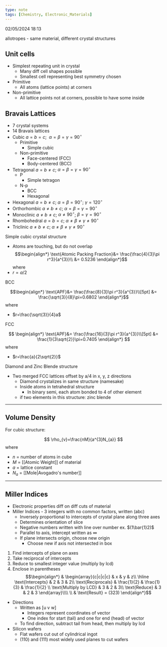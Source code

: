 ```yaml
---
type: note
tags: [Chemistry, Electronic_Materials]
---
```

02/05/2024 18:13

  

allotropes - same material, different crystal structures

## Unit cells
- Simplest repeating unit in crystal
	- Many diff cell shapes possible
	- Smallest cell representing best symmetry chosen
- Primitive
	- All atoms (lattice points) at corners
- Non-primitive
	- All lattice points not at corners, possible to have some inside

## Bravais Lattices
- 7 crystal systems
- 14 Bravais lattices
- Cubic $a=b=c$;  $\alpha=\beta=\gamma=90^\circ$
	- Primitive
		- Simple cubic
	- Non-primitive
		- Face-centered (FCC)
		- Body-centered (BCC)
- Tetragonal $a=b\ne c$;  $\alpha=\beta=\gamma=90^\circ$ 
	- P
		- Simple tetragon
	- N-p
		- BCC
		- Hexagonal
- Hexagonal $a=b\ne c$;  $\alpha=\beta=90^\circ$;  $\gamma=120^\circ$  
- Orthorhombic  $a\ne b\ne c$;  $\alpha=\beta=\gamma=90^\circ$ 
- Monoclinic  $a\ne b\ne c$;  $\alpha\ne 90^\circ$;  $\beta=\gamma=90^\circ$ 
- Rhombohedral $a=b=c$;  $\alpha\ne\beta\ne\gamma\ne90^\circ$ 
- Triclinic $a\ne b\ne c$;  $\alpha\ne\beta\ne\gamma\ne90^\circ$ 

Simple cubic crystal structure 
- Atoms are touching, but do not overlap
$$\begin{align*}
\text{Atomic Packing Fraction}&= \frac{\frac{4}{3}\pi r^3}{a^{3}}\\
&= 0.5236
\end{align*}$$
where
- $r=a/2$

BCC

$$\begin{align*}
\text{APF}&= \frac{\frac{8}{3}\pi r^3}{a^{3}}\\[5pt]
&= \frac{\sqrt{3}}{8}\pi=0.6802
\end{align*}$$
where
- $r=\frac{\sqrt{3}}{4}a$

FCC

$$
\begin{align*}
\text{APF}&= \frac{\frac{16}{3}\pi r^3}{a^{3}}\\[5pt]
&= \frac{1}{3\sqrt{2}}\pi=0.7405
\end{align*}
$$
where
- $r=\frac{a}{2\sqrt{2}}$

Diamond and Zinc Blende structure
- Two merged FCC lattices offset by a/4 in x, y, z directions
	- Diamond crystalizes in same structure (namesake)
	- Inside atoms in tetrahedral structure
		- In binary semi, each atom bonded to 4 of other element
	- if two elements in this structure: zinc blende 


---

## Volume Density

For cubic structure:

$$
\rho_{v}=\frac{nM}{a^{3}N_{a}}
$$
where
- $n$ = number of atoms in cube
- $M$ = [[Atomic Weight]] of material
- $a$ = lattice constant
- $N_a$ = [[Mole|Avogadro's number]]

---

## Miller Indices
- Electronic properties diff on diff cuts of material
- Miller Indices - 3 integers with no common factors, written (abc)
	- Inversely proportional to intercepts of crystal plane along three axes
	- Determines orientation of slice
	- Negative numbers written with line over number ex. $(1\bar{1}2)$
	- Parallel to axis, intercept written as ∞
	- If plane intersects origin, choose new origin
		- Choose new if axis not intersected in box
1. Find intercepts of plane on axes
2. Take reciprocal of intercepts
3. Reduce to smallest integer value (multiply by lcd)
4. Enclose in parentheses
$$\begin{align*}
& \begin{array}{c|c|c|c}
& x & y & z\\
\hline
\text{Intercepts} & 2 & 3 & 2\\
\text{Reciprocals} & \frac{1}{2} & \frac{1}{3} & \frac{1}{2} \\
\text{Multiply by LCD} & 3 & 2 & 3\\
\text{Reduce} & 3 & 2 & 3
\end{array}\\\\
\\
& \text{Result} = (323)
\end{align*}$$

- Directions
	- Written as \[u v w]
		- Integers represent coordinates of vector
		- One index for start (tail) and one for end (head) of vector
	- To find direction, subtract tail from head, then multiply by lcd
- Silicon wafers
	- Flat wafers cut out of cylindrical ingot
	- (110) and (111) most widely used planes to cut wafers